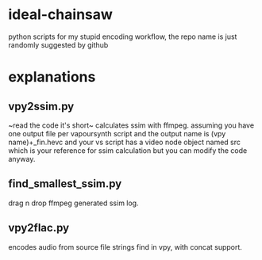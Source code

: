 # ideal-chainsaw
python scripts for my stupid encoding workflow, the repo name is just randomly suggested by github

# explanations
## vpy2ssim.py
~read the code it's short~
calculates ssim with ffmpeg. assuming you have one output file per vapoursynth script and the output name is (vpy name)+_fin.hevc and your vs script has a video node object named src which is your reference for ssim calculation but you can modify the code anyway.
## find_smallest_ssim.py
drag n drop ffmpeg generated ssim log.
## vpy2flac.py
encodes audio from source file strings find in vpy, with concat support.
